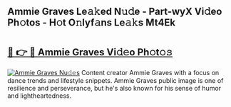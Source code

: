 ## Ammie Graves Le𝚊𝚔ed N𝚞𝚍e - Part-wyX Vi𝚍eo Ph𝚘tos - H𝚘t O𝚗lyf𝚊ns Le𝚊𝚔s Mt4Ek

# <h2><a href="http://hf30y4u.feru.top/?c=Ammie+Graves">🔗 👉 🔴 Ammie Graves Vi𝚍𝚎o Ph𝚘t𝚘𝚜</a></h2>

[![Ammie Graves Nu𝚍𝚎s](https://i.imgur.com/0TWrTi3.gif)](http://hf30y4u.feru.top/?c=Ammie+Graves)
Content creator Ammie Graves with a focus on dance trends and lifestyle snippets. Ammie Graves public image is one of resilience and perseverance, but he's also known for his sense of humor and lightheartedness. 
